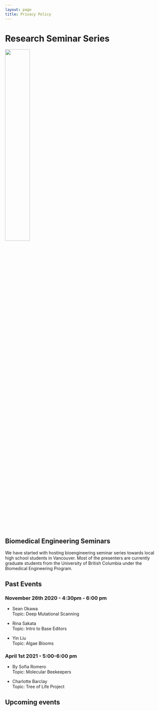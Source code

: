 ```yaml
---
layout: page
title: Privacy Policy
---
```

# Research Seminar Series
<img width="40%" src="assets/img/portfolio/presentation.jpg">


## Biomedical Engineering Seminars
We have started with hosting bioengineering seminar series towards local high school students in Vancouver. 
Most of the presenters are currently graduate students from the University of British Columbia under the Biomedical Engineering Program.

## Past Events

### November 26th 2020 - 4:30pm - 6:00 pm

- Sean Okawa   
Topic: Deep Mutational Scanning

- Rina Sakata  
Topic: Intro to Base Editors

- Yin Liu   
Topic: Algae Blooms

### April 1st 2021 - 5:00-6:00 pm

- By Sofia Romero  
Topic: Molecular Beekeepers

- Charlotte Barclay   
Topic: Tree of Life Project


## Upcoming events

